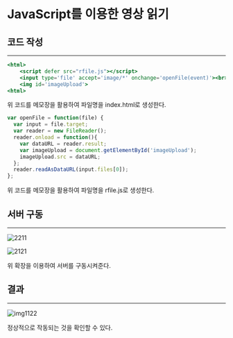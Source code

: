# JavaScript를 이용한 영상 읽기

## 코드 작성

---

```jsx
<html>
    <script defer src="rfile.js"></script>
    <input type='file' accept='image/*' onchange='openFile(event)'><br>
    <img id='imageUpload'>
<html>
```

위 코드를 메모장을 활용하여 파일명을 index.html로 생성한다.

```jsx
var openFile = function(file) {
  var input = file.target;
  var reader = new FileReader();
  reader.onload = function(){
    var dataURL = reader.result;
    var imageUpload = document.getElementById('imageUpload');
    imageUpload.src = dataURL;
  };
  reader.readAsDataURL(input.files[0]);
};
```

위 코드를 메모장을 활용하여 파일명을 rfile.js로 생성한다.

## 서버 구동

---

![2211](https://user-images.githubusercontent.com/86837707/203015129-3347f0b8-da74-4e0c-991e-5432100fb8fe.png)

![2121](https://user-images.githubusercontent.com/86837707/203014759-3c689300-1700-4940-a586-59c481391168.png)

위 확장을 이용하여 서버를 구동시켜준다.

## 결과

---

![img1122](httpas://user-images.githubusercontent.com/86837707/203015142-379dcd29-3bdd-4b4a-bde4-89ae91b72772.jpg)


정상적으로 작동되는 것을 확인할 수 있다.
